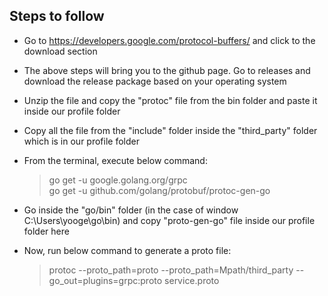 ## Steps to follow

- Go to https://developers.google.com/protocol-buffers/ and click to the download section
- The above steps will bring you to the github page. Go to releases and download the release package based on your operating system
- Unzip the file and copy the "protoc" file from the bin folder and paste it inside our profile folder
- Copy all the file from the "include" folder inside the "third_party" folder which is in our profile folder
- From the terminal, execute below command: </br>

    > go get -u google.golang.org/grpc </br>
    > go get -u github.com/golang/protobuf/protoc-gen-go </br>

- Go inside the "go/bin" folder (in the case of window C:\Users\yooge\go\bin) and copy "proto-gen-go" file inside our profile folder here
- Now, run below command to generate a proto file: </br>
    > protoc --proto_path=proto --proto_path=Mpath/third_party --go_out=plugins=grpc:proto service.proto


